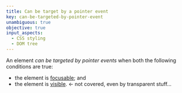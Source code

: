 ```yaml
---
title: Can be target by a pointer event
key: can-be-targeted-by-pointer-event
unambiguous: true
objective: true
input_aspects:
  - CSS styling
  - DOM tree
---
```


An element _can be targeted by pointer events_ when both the following conditions are true:

- the element is [focusable][]; and
- the element is [visible][]. <- not covered, even by transparent stuff…

[focusable]: #focusable 'Definition of Focusable'
[visible]: #visible ' Definition of Visible'

